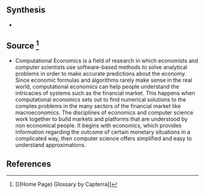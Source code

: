 ## Synthesis
- 
## Source [^1]
- Computational Economics is a field of research in which economists and computer scientists use software-based methods to solve analytical problems in order to make accurate predictions about the economy. Since economic formulas and algorithms rarely make sense in the real world, computational economics can help people understand the intricacies of systems such as the financial market. This happens when computational economics sets out to find numerical solutions to the complex problems in the many sectors of the financial market like macroeconomics. The disciplines of economics and computer science work together to build markets and platforms that are understood by non economical people. It begins with economics, which provides information regarding the outcome of certain monetary situations in a complicated way, then computer science offers simplified and easy to understand approximations.
## References

[^1]: [[(Home Page) Glossary by Capterra]]